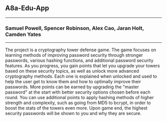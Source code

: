 ## A8a-Edu-App
---
### Samuel Powell, Spencer Robinson, Alex Cao, Jaran Holt, Camden Yates
---
The project is a cryptography tower defense game. The game focuses on learning
methods of improving password security through stronger passwords, various hashing
functions, and additional password security features. As you progress, you gain points that let
you upgrade your towers based on these security topics, as well as unlock more advanced
cryptography methods. Each one is explained when unlocked and used to help the user get to
know them and how to optimally improve their passwords. More points can be earned by
upgrading the "master password" at the start with better security options chosen before each
round. You can use additional points to apply hashing methods of higher strength and
complexity, such as going from MD5 to bcrypt, in order to boost the stats of the towers even
more. Upon game end, the highest security passwords will be shown to you and why they are
secure.
